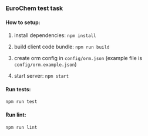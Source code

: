 ### EuroChem test task

#### How to setup:

1) install dependencies: `npm install`

2) build client code bundle: `npm run build`

3) create orm config in `config/orm.json` (example file is `config/orm.example.json`)

4) start server: `npm start`

#### Run tests:

```
npm run test
```

#### Run lint:

```
npm run lint
```